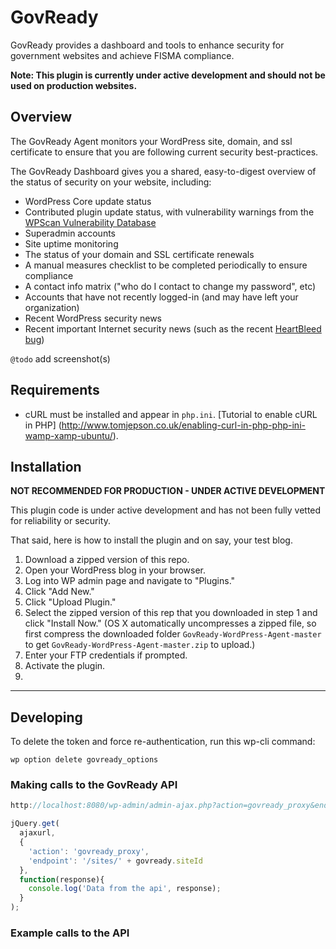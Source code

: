 # GovReady
GovReady provides a dashboard and tools to enhance security for government websites and achieve FISMA compliance.

**Note: This plugin is currently under active development and should not be used on production websites.**

## Overview

The GovReady Agent monitors your WordPress site, domain, and ssl certificate to ensure that you are
following current security best-practices.

The GovReady Dashboard gives you a shared, easy-to-digest overview of the status of security on your
website, including:
* WordPress Core update status
* Contributed plugin update status, with vulnerability warnings from the [WPScan Vulnerability Database](wpvulndb.com)
* Superadmin accounts
* Site uptime monitoring
* The status of your domain and SSL certificate renewals
* A manual measures checklist to be completed periodically to ensure compliance
* A contact info matrix ("who do I contact to change my password", etc)
* Accounts that have not recently logged-in (and may have left your organization)
* Recent WordPress security news
* Recent important Internet security news (such as the recent [HeartBleed bug](http://heartbleed.com/))

`@todo` add screenshot(s)

## Requirements
* cURL must be installed and appear in `php.ini`. [Tutorial to enable cURL in PHP]
(http://www.tomjepson.co.uk/enabling-curl-in-php-php-ini-wamp-xamp-ubuntu/).


## Installation
**NOT RECOMMENDED FOR PRODUCTION - UNDER ACTIVE DEVELOPMENT**

This plugin code is under active development and has not been fully vetted for reliability or security.

That said, here is how to install the plugin and on say, your test blog.

1. Download a zipped version of this repo.
2. Open your WordPress blog in your browser.
3. Log into WP admin page and navigate to "Plugins."
4. Click "Add New."
5. Click "Upload Plugin."
6. Select the zipped version of this rep that you downloaded in step 1 and click "Install Now." (OS X automatically uncompresses a zipped file, so first compress the downloaded folder `GovReady-WordPress-Agent-master` to get `GovReady-WordPress-Agent-master.zip` to upload.)
7. Enter your FTP credentials if prompted.
8. Activate the plugin.
9. 

---

## Developing

To delete the token and force re-authentication, run this wp-cli command:
```
wp option delete govready_options
```

### Making calls to the GovReady API
```javascript
http://localhost:8080/wp-admin/admin-ajax.php?action=govready_proxy&endpoint=/initialize&method=POST
```
```javascript
jQuery.get(
  ajaxurl, 
  {
    'action': 'govready_proxy',
    'endpoint': '/sites/' + govready.siteId
  }, 
  function(response){
    console.log('Data from the api', response);
  }
);
```


### Example calls to the API
